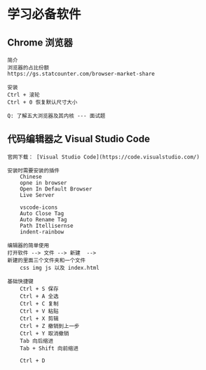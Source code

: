 # 学习必备软件

## Chrome 浏览器

    简介
    浏览器的占比份额
    https://gs.statcounter.com/browser-market-share
    
    安装
    Ctrl + 滚轮
    Ctrl + 0 恢复默认尺寸大小
    
    Q: 了解五大浏览器及其内核 --- 面试题

## 代码编辑器之 Visual Studio Code

	官网下载： [Visual Studio Code](https://code.visualstudio.com/)
	
	安装时需要安装的插件
		Chinese
		opne in browser
		Open In Default Browser
		Live Server
		
		vscode-icons
		Auto Close Tag
		Auto Rename Tag
		Path Itellisernse
		indent-rainbow
	
	编辑器的简单使用
	打开软件 --> 文件 --> 新建  -->
	新建的里面三个文件夹和一个文件
		css img js 以及 index.html
	
	基础快捷键
		Ctrl + S 保存
		Ctrl + A 全选
		Ctrl + C 复制
		Ctrl + V 粘贴
		Ctrl + X 剪辑
		Ctrl + Z 撤销到上一步
		Ctrl + Y 取消撤销
		Tab 向后缩进
		Tab + Shift 向前缩进
		
		Ctrl + D
